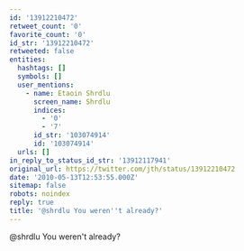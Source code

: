 ```yaml
---
id: '13912210472'
retweet_count: '0'
favorite_count: '0'
id_str: '13912210472'
retweeted: false
entities:
  hashtags: []
  symbols: []
  user_mentions:
    - name: Etaoin Shrdlu
      screen_name: Shrdlu
      indices:
        - '0'
        - '7'
      id_str: '103074914'
      id: '103074914'
  urls: []
in_reply_to_status_id_str: '13912117941'
original_url: https://twitter.com/jth/status/13912210472
date: '2010-05-13T12:53:55.000Z'
sitemap: false
robots: noindex
reply: true
title: '@shrdlu You weren''t already?'
---
```


@shrdlu You weren't already?